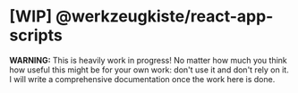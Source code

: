 # [WIP] @werkzeugkiste/react-app-scripts

**WARNING:** This is heavily work in progress! No matter how much you think how useful this might be for your own work: don't use it and don't rely on it. I will write a comprehensive documentation once the work here is done.
